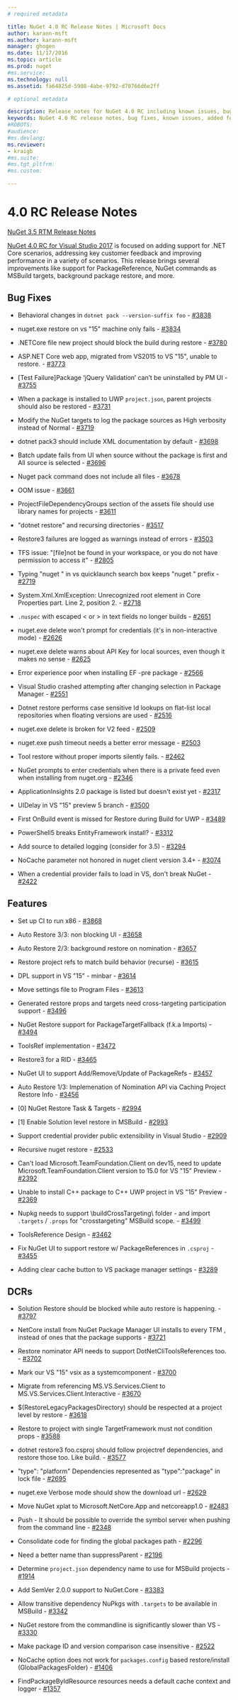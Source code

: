 ```yaml
---
# required metadata

title: NuGet 4.0 RC Release Notes | Microsoft Docs
author: karann-msft
ms.author: karann-msft
manager: ghogen
ms.date: 11/17/2016
ms.topic: article
ms.prod: nuget
#ms.service:
ms.technology: null
ms.assetid: fa64825d-5908-4abe-9792-d70766d6e2ff

# optional metadata

description: Release notes for NuGet 4.0 RC including known issues, bug fixes, added features, and DCRs.
keywords: NuGet 4.0 RC release notes, bug fixes, known issues, added features, DCRs
#ROBOTS:
#audience:
#ms.devlang:
ms.reviewer:
- kraigb
#ms.suite:
#ms.tgt_pltfrm:
#ms.custom:

---
```


# 4.0 RC Release Notes

[NuGet 3.5 RTM Release Notes](../release-notes/nuget-3.5-RTM.md)

[NuGet 4.0 RC for Visual Studio 2017](http://blog.nuget.org/20161121/introducing-nuget4.0) is focused on adding support for .NET Core scenarios, addressing key customer feedback and improving performance in a variety of scenarios. This release brings several improvements like support for PackageReference, NuGet commands as MSBuild targets, background package restore, and more.

## Bug Fixes

* Behavioral changes in `dotnet pack --version-suffix foo` - [#3838](https://github.com/NuGet/Home/issues/3838)

* nuget.exe restore on vs "15" machine only fails - [#3834](https://github.com/NuGet/Home/issues/3834)

* .NETCore file new project should block the build during restore - [#3780](https://github.com/NuGet/Home/issues/3780)

* ASP.NET Core web app, migrated from VS2015 to VS "15", unable to restore. - [#3773](https://github.com/NuGet/Home/issues/3773)

* [Test Failure]Package ‘jQuery Validation’ can’t be uninstalled by PM UI - [#3755](https://github.com/NuGet/Home/issues/3755)

* When a package is installed to UWP `project.json`, parent projects should also be restored - [#3731](https://github.com/NuGet/Home/issues/3731)

* Modify the NuGet targets to log the package sources as High verbosity instead of Normal - [#3719](https://github.com/NuGet/Home/issues/3719)

* dotnet pack3 should include XML documentation by default - [#3698](https://github.com/NuGet/Home/issues/3698)

* Batch update fails from UI when source without the package is first and All source is selected - [#3696](https://github.com/NuGet/Home/issues/3696)

* Nuget pack command does not include all files - [#3678](https://github.com/NuGet/Home/issues/3678)

* OOM issue - [#3661](https://github.com/NuGet/Home/issues/3661)

* ProjectFileDependencyGroups section of the assets file should use library names for projects - [#3611](https://github.com/NuGet/Home/issues/3611)

* "dotnet restore" and recursing directories - [#3517](https://github.com/NuGet/Home/issues/3517)

* Restore3 failures are logged as warnings instead of errors - [#3503](https://github.com/NuGet/Home/issues/3503)

* TFS issue: "[file]not be found in your workspace, or you do not have permission to access it" - [#2805](https://github.com/NuGet/Home/issues/2805)

* Typing "nuget <packagename>" in vs quicklaunch search box keeps "nuget " prefix - [#2719](https://github.com/NuGet/Home/issues/2719)

* System.Xml.XmlException: Unrecognized root element in Core Properties part. Line 2, position 2. - [#2718](https://github.com/NuGet/Home/issues/2718)

* `.nuspec` with escaped &lt; or &gt; in text fields no longer builds - [#2651](https://github.com/NuGet/Home/issues/2651)

* nuget.exe delete won't prompt for credentials (it's in non-interactive mode) - [#2626](https://github.com/NuGet/Home/issues/2626)

* nuget.exe delete warns about API Key for local sources, even though it makes no sense - [#2625](https://github.com/NuGet/Home/issues/2625)

* Error experience poor when installing EF -pre package - [#2566](https://github.com/NuGet/Home/issues/2566)

* Visual Studio crashed attempting after changing selection in Package Manager - [#2551](https://github.com/NuGet/Home/issues/2551)

* Dotnet restore performs case sensitive Id lookups on flat-list local repositories when floating versions are used - [#2516](https://github.com/NuGet/Home/issues/2516)

* nuget.exe delete is broken for V2 feed - [#2509](https://github.com/NuGet/Home/issues/2509)

* nuget.exe push timeout needs a better error message - [#2503](https://github.com/NuGet/Home/issues/2503)

* Tool restore without proper imports silently fails. - [#2462](https://github.com/NuGet/Home/issues/2462)

* NuGet prompts to enter credentials when there is a private feed even when installing from nuget.org - [#2346](https://github.com/NuGet/Home/issues/2346)

* ApplicationInsights 2.0 package is listed but doesn't exist yet - [#2317](https://github.com/NuGet/Home/issues/2317)

* UIDelay in VS "15" preview 5 branch - [#3500](https://github.com/NuGet/Home/issues/3500)

* First OnBuild event is missed for Restore during Build for UWP - [#3489](https://github.com/NuGet/Home/issues/3489)

* PowerShell5 breaks EntityFramework install? - [#3312](https://github.com/NuGet/Home/issues/3312)

* Add source to detailed logging (consider for 3.5) - [#3294](https://github.com/NuGet/Home/issues/3294)

* NoCache parameter not honored in nuget client version 3.4+ - [#3074](https://github.com/NuGet/Home/issues/3074)

* When a credential provider fails to load in VS, don't break NuGet - [#2422](https://github.com/NuGet/Home/issues/2422)


## Features

* Set up CI to run x86 - [#3868](https://github.com/NuGet/Home/issues/3868)

* Auto Restore 3/3: non blocking UI - [#3658](https://github.com/NuGet/Home/issues/3658)

* Auto Restore 2/3: background restore on nomination - [#3657](https://github.com/NuGet/Home/issues/3657)

* Restore project refs to match build behavior (recurse) - [#3615](https://github.com/NuGet/Home/issues/3615)

* DPL support in VS "15" - minbar - [#3614](https://github.com/NuGet/Home/issues/3614)

* Move settings file to Program Files - [#3613](https://github.com/NuGet/Home/issues/3613)

* Generated restore props and targets need cross-targeting participation support - [#3496](https://github.com/NuGet/Home/issues/3496)

* NuGet Restore support for PackageTargetFallback (f.k.a Imports) - [#3494](https://github.com/NuGet/Home/issues/3494)

* ToolsRef implementation - [#3472](https://github.com/NuGet/Home/issues/3472)

* Restore3 for a RID - [#3465](https://github.com/NuGet/Home/issues/3465)

* NuGet UI to support Add/Remove/Update of PackageRefs - [#3457](https://github.com/NuGet/Home/issues/3457)

* Auto Restore 1/3: Implemenation of Nomination API via Caching Project Restore Info - [#3456](https://github.com/NuGet/Home/issues/3456)

* [0] NuGet Restore Task & Targets - [#2994](https://github.com/NuGet/Home/issues/2994)

* [1] Enable Solution level restore in MSBuild - [#2993](https://github.com/NuGet/Home/issues/2993)

* Support credential provider public extensibility in Visual Studio - [#2909](https://github.com/NuGet/Home/issues/2909)

* Recursive nuget restore - [#2533](https://github.com/NuGet/Home/issues/2533)

* Can't load Microsoft.TeamFoundation.Client on dev15, need to update Microsoft.TeamFoundation.Client version to 15.0 for VS "15" Preview - [#2392](https://github.com/NuGet/Home/issues/2392)

* Unable to install C++ package to C++ UWP project in VS "15" Preview - [#2369](https://github.com/NuGet/Home/issues/2369)

* Nupkg needs to support \buildCrossTargeting\ folder - and import `.targets` / `.props` for "crosstargeting" MSBuild scope. - [#3499](https://github.com/NuGet/Home/issues/3499)

* ToolsReference Design - [#3462](https://github.com/NuGet/Home/issues/3462)

* Fix NuGet UI to support restore w/ PackageReferences in `.csproj` - [#3455](https://github.com/NuGet/Home/issues/3455)

* Adding clear cache button to VS package manager settings - [#3289](https://github.com/NuGet/Home/issues/3289)

## DCRs

* Solution Restore should be blocked while auto restore is happening. - [#3797](https://github.com/NuGet/Home/issues/3797)

* NetCore install from NuGet Package Manager UI installs to every TFM , instead of ones that the package supports - [#3721](https://github.com/NuGet/Home/issues/3721)

* Restore nominator API needs to support DotNetCliToolsReferences too. - [#3702](https://github.com/NuGet/Home/issues/3702)

* Mark our VS "15" vsix as a systemcomponent - [#3700](https://github.com/NuGet/Home/issues/3700)

* Migrate from referencing MS.VS.Services.Client to MS.VS.Services.Client.Interactive - [#3670](https://github.com/NuGet/Home/issues/3670)

* $(RestoreLegacyPackagesDirectory) should be respected at a project level by restore - [#3618](https://github.com/NuGet/Home/issues/3618)

* Restore to project with single TargetFramework must not condition props - [#3588](https://github.com/NuGet/Home/issues/3588)

* dotnet restore3 foo.csproj should follow projectref dependencies, and restore those too. Like build. - [#3577](https://github.com/NuGet/Home/issues/3577)

* "type": "platform" Dependencies represented as "type":"package" in lock file - [#2695](https://github.com/NuGet/Home/issues/2695)

* nuget.exe Verbose mode should show the download url - [#2629](https://github.com/NuGet/Home/issues/2629)

* Move NuGet xplat to Microsoft.NetCore.App and netcoreapp1.0 - [#2483](https://github.com/NuGet/Home/issues/2483)

* Push - It should be possible to override the symbol server when pushing from the command line - [#2348](https://github.com/NuGet/Home/issues/2348)

* Consolidate code for finding the global packages path - [#2296](https://github.com/NuGet/Home/issues/2296)

* Need a better name than suppressParent - [#2196](https://github.com/NuGet/Home/issues/2196)

* Determine `project.json` dependency name to use for MSBuild projects - [#1914](https://github.com/NuGet/Home/issues/1914)

* Add SemVer 2.0.0 support to NuGet.Core - [#3383](https://github.com/NuGet/Home/issues/3383)

* Allow transitive dependency NuPkgs with `.targets` to be available in MSBuild - [#3342](https://github.com/NuGet/Home/issues/3342)

* NuGet restore from the commandline is significantly slower than VS - [#3330](https://github.com/NuGet/Home/issues/3330)

* Make package ID and version comparison case insensitive - [#2522](https://github.com/NuGet/Home/issues/2522)

* NoCache option does not work for `packages.config` based restore/install (GlobalPackagesFolder) - [#1406](https://github.com/NuGet/Home/issues/1406)

* FindPackageByIdResource resources needs a default cache context and logger - [#1357](https://github.com/NuGet/Home/issues/1357)
